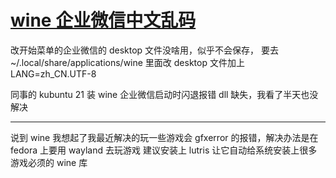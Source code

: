 # [wine 企业微信中文乱码](/2022/03/wine_wxwork_chinese_display.md)

改开始菜单的企业微信的 desktop 文件没啥用，似乎不会保存，
要去 ~/.local/share/applications/wine 里面改 desktop 文件加上 LANG=zh_CN.UTF-8

同事的 kubuntu 21 装 wine 企业微信启动时闪退报错 dll 缺失，我看了半天也没解决

---

说到 wine 我想起了我最近解决的玩一些游戏会 gfxerror 的报错，解决办法是在 fedora 上要用 wayland 去玩游戏
建议安装上 lutris 让它自动给系统安装上很多游戏必须的 wine 库
